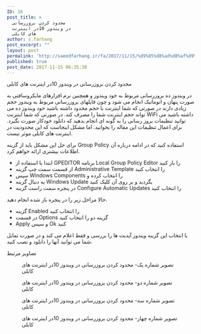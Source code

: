 ```yaml
---
ID: 16
post_title: >
  محدود کردن بروزرسانی
  در ویندوز 10در اینترنت
  های کابلی
author: s.farhang
post_excerpt: ""
layout: post
permalink: 'http://saeedfarhang.ir/fa/2017/11/15/%d9%85%d8%ad%d8%af%d9%88%d8%af-%da%a9%d8%b1%d8%af%d9%86-%d8%a8%d8%b1%d9%88%d8%b2%d8%b1%d8%b3%d8%a7%d9%86%db%8c-%d8%af%d8%b1-%d9%88%db%8c%d9%86%d8%af%d9%88%d8%b2-10%d8%af%d8%b1-%d8%a7%db%8c%d9%86%d8%aa/'
published: true
post_date: 2017-11-15 06:35:38
---
```

<!-- wp:cover-image {"url":"http://saeedfarhang.ir/fa/wp-content/uploads/2018/08/Windows-Update-Does-it-Slow-Down-Windows.png","id":17} -->
<div class="wp-block-cover-image has-background-dim" style="background-image:url(http://saeedfarhang.ir/fa/wp-content/uploads/2018/08/Windows-Update-Does-it-Slow-Down-Windows.png)"><p class="wp-block-cover-image-text">محدود کردن بروزرسانی در ویندوز 10در اینترنت های کابلی </p></div>
<!-- /wp:cover-image -->

<!-- wp:paragraph -->
<p>در ویندوز ده بروزرسانی مربوط به خود ویندوز و همچنین نرم افزارهای مایکروسافتی به صورت پنهان و اتوماتیک انجام می شود و چون فایلهای بروزرسانی مربوط به ویندوز حجم زیادی دارند در صورتی که شما اینترنت با حجم محدود داشته باشید خود ویندوز ده می تواند حجم اینترنت شما را مصرف کند. در صورتی که شما اینترنت WiFi داشته باشید می توانید تنظیمات بروز رسانی را به گونه ای انجام بدهید که دانلود خودکار صورت نگیرد. برای اعمال تنظیمات این مقاله را بخوانید. اما مشکل اینجاست که این محدودیت در اینترنت های کابلی موثر نیست.<br/></p>
<!-- /wp:paragraph -->

<!-- wp:paragraph -->
<p>برای حل این مشکل باید از گزینه Group Policy استفاده کنید که در ادامه درباره آن اطلاعات بیشتری ارائه خواهم کرد.<br/></p>
<!-- /wp:paragraph -->

<!-- wp:list -->
<ul><li>ابتدا با استفاده از GPEDITOR برنامه Local Group Policy Editor را باز کنید</li><li>از قسمت سمت چپ گزینه Administrative Template را انتخاب کنید</li><li>سپس Windows Components را انتخاب کرده و</li><li>به دنبال گزینه Windows Update بگردید و بر روی آن کلیک کنید</li><li>در پنجره سمت راست گزینه Configure Automatic Updates را انتخاب کنید</li></ul>
<!-- /wp:list -->

<!-- wp:paragraph -->
<p>حالا مراحل زیر را در پنجره باز شده انجام دهید.</p>
<!-- /wp:paragraph -->

<!-- wp:list -->
<ul><li>گزینه Enabled را انتخاب کنید</li><li>در قسمت Options گزینه دو را انتخاب کنید</li><li>Apply و سپس Ok کنید</li></ul>
<!-- /wp:list -->

<!-- wp:paragraph -->
<p>با انتخاب این گزینه ویندوز آپدیت ها را بررسی و فقط اعلام می کند و در صورت تمایل شما می توانید آنها را دانلود و نصب کنید.<br/></p>
<!-- /wp:paragraph -->

<!-- wp:paragraph -->
<p>تصاویر مرتبط<br/></p>
<!-- /wp:paragraph -->

<!-- wp:image {"id":18} -->
<figure class="wp-block-image"><img src="http://saeedfarhang.ir/fa/wp-content/uploads/2018/08/041396_1134_1.jpg" alt="" class="wp-image-18"/><figcaption>تصویر شماره یک- محدود کردن بروزرسانی در ویندوز 10در اینترنت های کابلی</figcaption></figure>
<!-- /wp:image -->

<!-- wp:image {"id":19} -->
<figure class="wp-block-image"><img src="http://saeedfarhang.ir/fa/wp-content/uploads/2018/08/041396_1134_2.jpg" alt="" class="wp-image-19"/><figcaption>تصویر شماره دو- محدود کردن بروزرسانی در ویندوز 10در اینترنت های کابلی</figcaption></figure>
<!-- /wp:image -->

<!-- wp:image {"id":20} -->
<figure class="wp-block-image"><img src="http://saeedfarhang.ir/fa/wp-content/uploads/2018/08/041396_1134_3.jpg" alt="" class="wp-image-20"/><figcaption>تصویر شماره سه- محدود کردن بروزرسانی در ویندوز 10در اینترنت های کابلی</figcaption></figure>
<!-- /wp:image -->

<!-- wp:image {"id":21} -->
<figure class="wp-block-image"><img src="http://saeedfarhang.ir/fa/wp-content/uploads/2018/08/041396_1134_4.jpg" alt="" class="wp-image-21"/><figcaption>تصویر شماره چهار- محدود کردن بروزرسانی در ویندوز 10در اینترنت های کابلی</figcaption></figure>
<!-- /wp:image -->